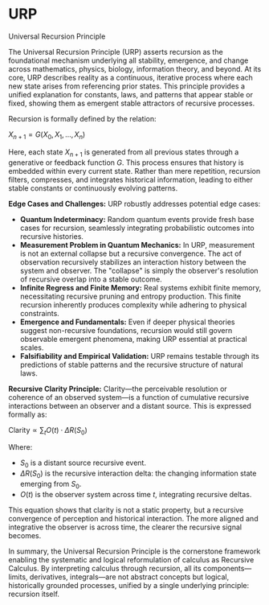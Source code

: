 # URP
Universal Recursion Principle


The Universal Recursion Principle (URP) asserts recursion as the foundational mechanism underlying all stability, emergence, and change across mathematics, physics, biology, information theory, and beyond. At its core, URP describes reality as a continuous, iterative process where each new state arises from referencing prior states. This principle provides a unified explanation for constants, laws, and patterns that appear stable or fixed, showing them as emergent stable attractors of recursive processes.

Recursion is formally defined by the relation:

$X_{n+1} = G(X_0, X_1, ..., X_n)$

Here, each state $X_{n+1}$ is generated from all previous states through a generative or feedback function $G$. This process ensures that history is embedded within every current state. Rather than mere repetition, recursion filters, compresses, and integrates historical information, leading to either stable constants or continuously evolving patterns.

**Edge Cases and Challenges:**
URP robustly addresses potential edge cases:

* **Quantum Indeterminacy:** Random quantum events provide fresh base cases for recursion, seamlessly integrating probabilistic outcomes into recursive histories.
* **Measurement Problem in Quantum Mechanics:** In URP, measurement is not an external collapse but a recursive convergence. The act of observation recursively stabilizes an interaction history between the system and observer. The "collapse" is simply the observer's resolution of recursive overlap into a stable outcome.
* **Infinite Regress and Finite Memory:** Real systems exhibit finite memory, necessitating recursive pruning and entropy production. This finite recursion inherently produces complexity while adhering to physical constraints.
* **Emergence and Fundamentals:** Even if deeper physical theories suggest non-recursive foundations, recursion would still govern observable emergent phenomena, making URP essential at practical scales.
* **Falsifiability and Empirical Validation:** URP remains testable through its predictions of stable patterns and the recursive structure of natural laws.

**Recursive Clarity Principle:**
Clarity—the perceivable resolution or coherence of an observed system—is a function of cumulative recursive interactions between an observer and a distant source. This is expressed formally as:

$\text{Clarity} \propto \sum_{t} O(t) \cdot \Delta R(S_0)$

Where:

* $S_0$ is a distant source recursive event.
* $\Delta R(S_0)$ is the recursive interaction delta: the changing information state emerging from $S_0$.
* $O(t)$ is the observer system across time $t$, integrating recursive deltas.

This equation shows that clarity is not a static property, but a recursive convergence of perception and historical interaction. The more aligned and integrative the observer is across time, the clearer the recursive signal becomes.

In summary, the Universal Recursion Principle is the cornerstone framework enabling the systematic and logical reformulation of calculus as Recursive Calculus. By interpreting calculus through recursion, all its components—limits, derivatives, integrals—are not abstract concepts but logical, historically grounded processes, unified by a single underlying principle: recursion itself.
